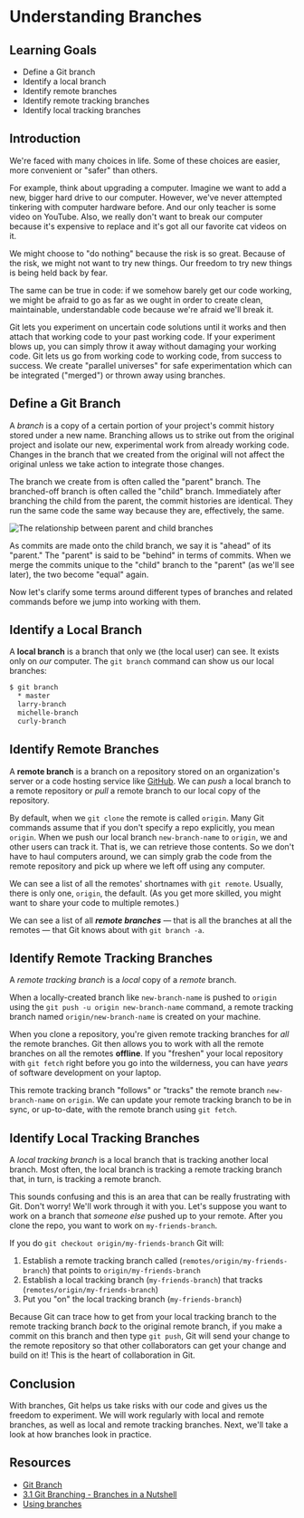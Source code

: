 # Understanding Branches

## Learning Goals

- Define a Git branch
- Identify a local branch
- Identify remote branches
- Identify remote tracking branches
- Identify local tracking branches

## Introduction

We're faced with many choices in life. Some of these choices are easier, more
convenient or "safer" than others.

For example, think about upgrading a computer. Imagine we want to add a new,
bigger hard drive to our computer. However, we've never attempted tinkering with
computer hardware before. And our only teacher is some video on YouTube. Also,
we really don't want to break our computer because it's expensive to replace and
it's got all our favorite cat videos on it.

We might choose to "do nothing" because the risk is so great. Because of the
risk, we might not want to try new things. Our freedom to try new things is being
held back by fear.

The same can be true in code: if we somehow barely get our code working, we
might be afraid to go as far as we ought in order to create clean, maintainable,
understandable code because we're afraid we'll break it.

Git lets you experiment on uncertain code solutions until it works and then
attach that working code to your past working code. If your experiment blows up,
you can simply throw it away without damaging your working code. Git lets us go
from working code to working code, from success to success. We create "parallel
universes" for safe experimentation which can be integrated ("merged") or thrown
away using branches.

## Define a Git Branch

A _branch_ is a copy of a certain portion of your project's commit history
stored under a new name. Branching allows us to strike out from the original
project and isolate our new, experimental work from already working code.
Changes in the branch that we created from the original will not affect the
original unless we take action to integrate those changes.

The branch we create from is often called the "parent" branch. The branched-off
branch is often called the "child" branch. Immediately after branching the child
from the parent, the commit histories are identical. They run the same code the
same way because they are, effectively, the same.

![The relationship between parent and child branches](https://curriculum-content.s3.amazonaws.com/git-workflow/Image_2_Parent_Child%20Branches.png)

As commits are made onto the child branch, we say it is "ahead" of its "parent."
The "parent" is said to be "behind" in terms of commits. When we merge the
commits unique to the "child" branch to the "parent" (as we'll see later), the
two become "equal" again.

Now let's clarify some terms around different types of branches and
related commands before we jump into working with them.

## Identify a Local Branch

A **local branch** is a branch that only we (the local user) can see. It exists
only on _our_ computer. The `git branch` command can show us our local
branches:

```bash
$ git branch
  * master
  larry-branch
  michelle-branch
  curly-branch
```

## Identify Remote Branches

A **remote branch** is a branch on a repository stored on an organization's
server or a code hosting service like [GitHub](https://github.com). We can
_push_ a local branch to a remote repository or _pull_ a remote branch to our
local copy of the repository.

By default, when we `git clone` the remote is called `origin`. Many Git commands
assume that if you don't specify a repo explicitly, you mean `origin`. When we
push our local branch `new-branch-name` to `origin`, we and other users can
track it. That is, we can retrieve those contents. So we don't have to haul
computers around, we can simply grab the code from the remote repository and
pick up where we left off using any computer.

We can see a list of all the remotes' shortnames with `git remote`. Usually,
there is only one, `origin`, the default. (As you get more skilled, you might
want to share your code to multiple remotes.)

We can see a list of all ***remote branches*** &mdash; that is all the branches
at all the remotes &mdash; that Git knows about with `git branch -a`.

## Identify Remote Tracking Branches

A _remote tracking branch_ is a _local_ copy of a _remote_ branch.

When a locally-created branch like `new-branch-name` is pushed to `origin`
using the `git push -u origin new-branch-name` command, a remote tracking
branch named `origin/new-branch-name` is created on your machine.

When you clone a repository, you're given remote tracking branches for _all_ the
remote branches. Git then allows you to work with all the remote branches on all
the remotes **offline**. If you "freshen" your local repository with `git fetch`
right before you go into the wilderness, you can have _years_ of software
development on your laptop.

This remote tracking branch "follows" or "tracks" the remote branch
`new-branch-name` on `origin`. We can update your remote tracking branch to be
in sync, or up-to-date, with the remote branch using `git fetch`.

## Identify Local Tracking Branches

A _local tracking branch_ is a local branch that is tracking another local
branch. Most often, the local branch is tracking a remote tracking branch that,
in turn, is tracking a remote branch.

This sounds confusing and this is an area that can be really frustrating with
Git. Don't worry! We'll work through it with you. Let's suppose you want to work
on a branch that _someone else_ pushed up to your remote. After you clone the
repo, you want to work on `my-friends-branch`.

If you do `git checkout origin/my-friends-branch` Git will:

1. Establish a remote tracking branch called (`remotes/origin/my-friends-branch`) that points to `origin/my-friends-branch`
2. Establish a local tracking branch (`my-friends-branch`) that tracks (`remotes/origin/my-friends-branch`)
3. Put you "on" the local tracking branch (`my-friends-branch`)

Because Git can trace how to get from your local tracking branch to the remote
tracking branch _back_ to the original remote branch, if you make a commit on
this branch and then type `git push`, Git will send your change to the remote
repository so that other collaborators can get your change and build on it!
This is the heart of collaboration in Git.

## Conclusion

With branches, Git helps us take risks with our code and gives us the freedom to
experiment. We will work regularly with local and remote branches, as well as
local and remote tracking branches. Next, we'll take a look at how branches look
in practice.

## Resources

- [Git Branch](https://www.atlassian.com/git/tutorials/using-branches)
- [3.1 Git Branching - Branches in a Nutshell](https://git-scm.com/book/en/v2/Git-Branching-Branches-in-a-Nutshell)
- [Using branches](https://backlog.com/git-tutorial/using-branches/)
